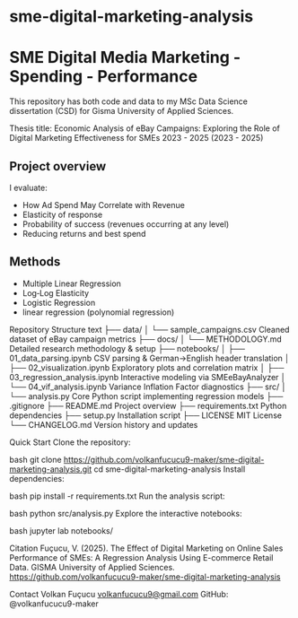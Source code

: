 # sme-digital-marketing-analysis
# SME Digital Media Marketing - Spending - Performance

This repository has both code and data to my MSc Data Science dissertation (CSD) for Gisma University of Applied Sciences. 

Thesis title: Economic Analysis of eBay Campaigns: Exploring the Role of Digital Marketing Effectiveness for SMEs 2023 - 2025 (2023 - 2025)

## Project overview

I evaluate:
- How Ad Spend May Correlate with Revenue
- Elasticity of response
- Probability of success (revenues occurring at any level)
- Reducing returns and best spend

## Methods

- Multiple Linear Regression
- Log‑Log Elasticity
- Logistic Regression
- linear regression (polynomial regression)

Repository Structure
text
├── data/
│   └── sample_campaigns.csv     Cleaned dataset of eBay campaign metrics
├── docs/
│   └── METHODOLOGY.md           Detailed research methodology & setup
├── notebooks/
│   ├── 01_data_parsing.ipynb    CSV parsing & German→English header translation
│   ├── 02_visualization.ipynb   Exploratory plots and correlation matrix
│   ├── 03_regression_analysis.ipynb  Interactive modeling via SMEeBayAnalyzer
│   └── 04_vif_analysis.ipynb    Variance Inflation Factor diagnostics
├── src/
│   └── analysis.py              Core Python script implementing regression models
├── .gitignore
├── README.md                    Project overview 
├── requirements.txt             Python dependencies
├── setup.py                     Installation script
├── LICENSE                      MIT License
└── CHANGELOG.md                 Version history and updates


Quick Start
Clone the repository:

bash
git clone https://github.com/volkanfucucu9-maker/sme-digital-marketing-analysis.git
cd sme-digital-marketing-analysis
Install dependencies:

bash
pip install -r requirements.txt
Run the analysis script:

bash
python src/analysis.py
Explore the interactive notebooks:

bash
jupyter lab notebooks/

Citation
Fuçucu, V. (2025). The Effect of Digital Marketing on Online Sales Performance of SMEs: A Regression Analysis Using E-commerce Retail Data. GISMA University of Applied Sciences. https://github.com/volkanfucucu9-maker/sme-digital-marketing-analysis

Contact
Volkan Fuçucu
volkanfucucu9@gmail.com
GitHub: @volkanfucucu9-maker



